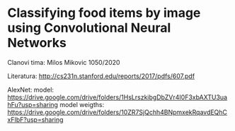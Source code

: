 # Classifying food items by image using Convolutional Neural Networks

Clanovi tima:
Milos Mikovic 1050/2020


Literatura: http://cs231n.stanford.edu/reports/2017/pdfs/607.pdf


AlexNet:
model: https://drive.google.com/drive/folders/1HsLrszkibgDbZVr4I0F3xbAXTU3uahFu?usp=sharing
model weigths: https://drive.google.com/drive/folders/10ZR7SjQchh4BNpmxekRqavdEQhCxFIbF?usp=sharing